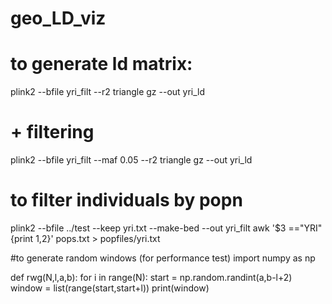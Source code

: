 # geo_LD_viz
# to generate ld matrix:
plink2 --bfile yri_filt --r2 triangle gz --out yri_ld
# + filtering
plink2 --bfile yri_filt --maf 0.05 --r2 triangle gz --out yri_ld
# to filter individuals by popn
plink2 --bfile ../test --keep yri.txt --make-bed --out yri_filt
awk '$3 =="YRI"{print $1,$2}' pops.txt > popfiles/yri.txt

#to generate random windows (for performance test)
import numpy as np

def rwg(N,l,a,b):
    for i in range(N):
        start = np.random.randint(a,b-l+2)
        window = list(range(start,start+l))
        print(window)
    
